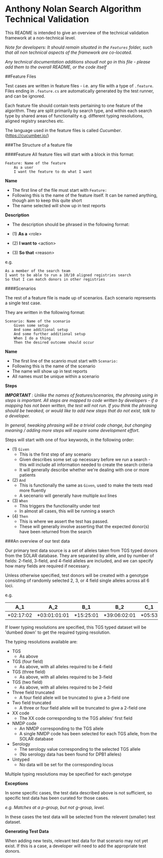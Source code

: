 # Anthony Nolan Search Algorithm Technical Validation 

This README is intended to give an overview of the technical validation framework at a non-technical level.

_Note for developers: It should remain situated in the `Features` folder, such that all non technical aspects of the framework are co-located._

_Any technical documentation additions shoudl not go in this file - please add them to the overall README, or the code itself_


##Feature Files

Test cases are written in feature files - i.e. any file with a type of `.feature`. Files ending in `.feature.cs` are automatically generated by the 
test runner, and can be ignored.

Each feature file should contain tests pertaining to one feature of the algorithm. 
They are split primarily by search type, and within each search type by shared areas of functionality e.g. different typing resolutions, aligned registry searches etc.

The language used in the feature files is called _Cucumber_. (https://cucumber.io/)

###The Structure of a feature file

####Feature
All feature files will start with a block in this format:

```
Feature: Name of the feature
    As a user
    I want the feature to do what I want
```

**Name**
- The first line of the file must start with `Feature:`
- Following this is the name of the feature itself. It can be named anything, though aim to keep this quite short
- The name selected will show up in test reports

**Description** 
- The description should be phrased in the following format: 

- (1) **As a** \<role>
- (2) **I want to** \<action>
- (3) **So that** \<reason>

e.g. 
```
As a member of the search team
I want to be able to run a 10/10 aligned registries search
So that I can match donors in other registries
```

####Scenarios

The rest of a feature file is made up of scenarios. Each scenario represents a single test case.

They are written in the following format:

```
Scenario: Name of the scenario
    Given some setup
    And some additional setup
    And some further additional setup
    When I do a thing
    Then the desired outcome should occur
```

**Name**
- The first line of the scanrio must start with `Scenario:`
- Following this is the name of the scenario
- The name will show up in test reports
- All names must be unique within a scenario

**Steps**

_**IMPORTANT** : Unlike the names of features/scenarios, the phrasing using in steps is important. 
All steps are mapped to code written by developers - if a mapping has not been written, the test will not run. 
If you think the phrasing should be tweaked, or would like to add new steps that do not exist, talk to a developer._

_In general, tweaking phrasing will be a trivial code change, but changing meaning / adding more steps will require some development effort._

Steps will start with one of four keywords, in the following order:

- (1) `Given`
     - This is the first step of any scenario
     - Given describes some set up necessary before we run a search - this will include all information needed to create the search criteria
     - It will generally describe whether we're dealing with one or more patients
- (2) `And`
    - This is functionally the same as `Given`, used to make the tests read more fluently
    - A secenario will generally have multiple `And` lines
- (3) `When`
    - This triggers the functionality under test
    - In almost all cases, this will be running a search
- (4) `Then`
    - This is where we assert the test has passed. 
    - These will generally involve asserting that the expected donor(s) have been returned from the search

###An overview of our test data

Our primary test data source is a set of alleles taken from TGS typed donors from the SOLAR database. 
They are separated by allele, and by number of fields: 2-field, 3-field, and 4-field alleles are included, and we can specify how many fields are required if necessary.

Unless otherwise specified, test donors will be created with a genotype consisting of randomly selected 2, 3, or 4 field single alleles across all 6 loci.

e.g. 

|A_1|A_2|B_1|B_2|C_1|C_2|DPB1_1|DPB1_2|DQB1_1|DQB1_2|DRB1_1|DRB1_2|
|---|---|---|---|---|---|------|------|------|------|------|------|
|*02:17:02|*03:01:01:01|*15:25:01|*39:06:02:01|*05:53|*02:10:01:01|*01:01:01:04|*01:01|*03:05:01|*03:01:01:01|*11:01:08|*15:01:01:01|


If lower typing resolutions are specified, this TGS typed dataset will be 'dumbed down' to get the required typing resolution.

The typing resolutions available are: 

- TGS
  - As above
- TGS (four field) 
  - As above, with all alleles required to be 4-field
- TGS (three field)
  - As above, with all alleles required to be 3-field
- TGS (two field)
  - As above, with all alleles required to be 2-field
- Three field truncated
  - A four field allele will be truncated to give a 3-field one
- Two field truncated
  - A three or four field allele will be truncated to give a 2-field one
- XX code
  - The XX code corresponding to the TGS alleles' first field 
- NMDP code
  - An NMDP corresponding to the TGS allele
  - A single NMDP code has been selected for each TGS allele, from the SOLAR database
- Serology
  - The serology value corresponding to the selected TGS allele
  - (No serology data has been found for DPB1 alleles)
- Untyped 
  - No data will be set for the corresponding locus

Multiple typing resolutions may be specified for each genotype

**Exceptions**

In some specific cases, the test data described above is not sufficient, so specific test data has been curated for those cases.

_e.g. Matches at a p-group, but not g-group, level._
  
  
  In these cases the test data will be selected from the relevent (smaller) test dataset. 
  
**Generating Test Data**

When adding new tests, relevant test data for that scenario may not yet exist. 
If this is a case, a developer will need to add the appropriate test donors. 